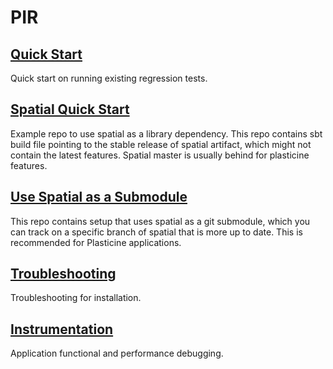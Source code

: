 # PIR

## [Quick Start](docs/QUICKSTART.md)
Quick start on running existing regression tests.

## [Spatial Quick Start](https://github.com/stanford-ppl/spatial-quickstart)
Example repo to use spatial as a library dependency. This repo contains sbt build file pointing to
the stable release of spatial artifact, which might not contain the latest features. Spatial master is
usually behind for plasticine features. 

## [Use Spatial as a Submodule](https://github.com/stanford-ppl/spatial-quickstart-submodule)
This repo contains setup that uses spatial as a git submodule, which you can track on a specific
branch of spatial that is more up to date. This is recommended for Plasticine applications.

## [Troubleshooting](docs/TROUBLESHOOTING.md)
Troubleshooting for installation.

## [Instrumentation](docs/INSTRUMENTATION.md)
Application functional and performance debugging.
